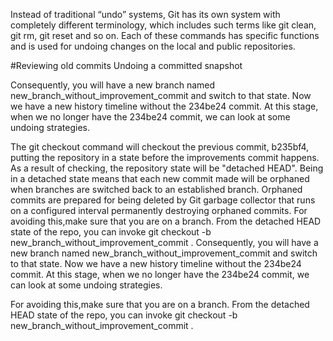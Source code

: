 Instead of traditional “undo” systems, Git has its own system with completely different terminology, which includes such terms like git clean, git rm, git reset and so on. Each of these commands has specific functions and is used for undoing changes on the local and public repositories.

#Reviewing old commits
Undoing a committed snapshot

 Consequently, you will have a new branch named new_branch_without_improvement_commit and switch to that state. Now we have a new history timeline without the 234be24 commit. At this stage, when we no longer have the 234be24 commit, we can look at some undoing strategies.


The git checkout command will checkout the previous commit, b235bf4, putting the repository in a state before the improvements commit happens. As a result of checking, the repository state will be "detached HEAD". Being in a detached state means that each new commit made will be orphaned when branches are switched back to an established branch. Orphaned commits are prepared for being deleted by Git garbage collector that runs on a configured interval permanently destroying orphaned commits. For avoiding this,make sure that you are on a branch. From the detached HEAD state of the repo, you can invoke git checkout -b new_branch_without_improvement_commit . Consequently, you will have a new branch named new_branch_without_improvement_commit and switch to that state. Now we have a new history timeline without the 234be24 commit. At this stage, when we no longer have the 234be24 commit, we can look at some undoing strategies.


For avoiding this,make sure that you are on a branch. From the detached HEAD state of the repo, you can invoke git checkout -b new_branch_without_improvement_commit .